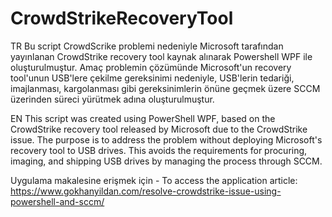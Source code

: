 # CrowdStrikeRecoveryTool

TR
Bu script CrowdScrike problemi nedeniyle Microsoft tarafından yayınlanan CrowdStrike recovery tool kaynak alınarak Powershell WPF ile oluşturulmuştur. Amaç problemin çözümünde Microsoft'un recovery tool'unun USB'lere çekilme gereksinimi nedeniyle, USB'lerin tedariği, imajlanması, kargolanması gibi gereksinimlerin önüne geçmek üzere SCCM üzerinden süreci yürütmek adına oluşturulmuştur.

EN
This script was created using PowerShell WPF, based on the CrowdStrike recovery tool released by Microsoft due to the CrowdStrike issue. The purpose is to address the problem without deploying Microsoft's recovery tool to USB drives. This avoids the requirements for procuring, imaging, and shipping USB drives by managing the process through SCCM.

Uygulama makalesine erişmek için - To access the application article: https://www.gokhanyildan.com/resolve-crowdstrike-issue-using-powershell-and-sccm/
